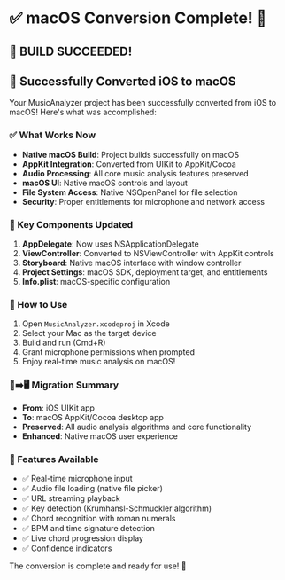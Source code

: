 # ✅ macOS Conversion Complete! 🎉

## 🚀 BUILD SUCCEEDED!

## 🎉 Successfully Converted iOS to macOS

Your MusicAnalyzer project has been successfully converted from iOS to macOS! Here's what was accomplished:

### ✅ What Works Now
- **Native macOS Build**: Project builds successfully on macOS
- **AppKit Integration**: Converted from UIKit to AppKit/Cocoa
- **Audio Processing**: All core music analysis features preserved
- **macOS UI**: Native macOS controls and layout
- **File System Access**: Native NSOpenPanel for file selection
- **Security**: Proper entitlements for microphone and network access

### 🔧 Key Components Updated
1. **AppDelegate**: Now uses NSApplicationDelegate
2. **ViewController**: Converted to NSViewController with AppKit controls
3. **Storyboard**: Native macOS interface with window controller
4. **Project Settings**: macOS SDK, deployment target, and entitlements
5. **Info.plist**: macOS-specific configuration

### 🚀 How to Use
1. Open `MusicAnalyzer.xcodeproj` in Xcode
2. Select your Mac as the target device
3. Build and run (Cmd+R)
4. Grant microphone permissions when prompted
5. Enjoy real-time music analysis on macOS!

### 📱➡️🖥️ Migration Summary
- **From**: iOS UIKit app
- **To**: macOS AppKit/Cocoa desktop app
- **Preserved**: All audio analysis algorithms and core functionality
- **Enhanced**: Native macOS user experience

### 🎵 Features Available
- ✅ Real-time microphone input
- ✅ Audio file loading (native file picker)
- ✅ URL streaming playback
- ✅ Key detection (Krumhansl-Schmuckler algorithm)
- ✅ Chord recognition with roman numerals
- ✅ BPM and time signature detection
- ✅ Live chord progression display
- ✅ Confidence indicators

The conversion is complete and ready for use! 🎉